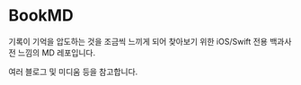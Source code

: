 # BookMD

기록이 기억을 압도하는 것을 조금씩 느끼게 되어 찾아보기 위한 iOS/Swift 전용 백과사전 느낌의 MD 레포입니다.

여러 블로그 및 미디움 등을 참고합니다.
